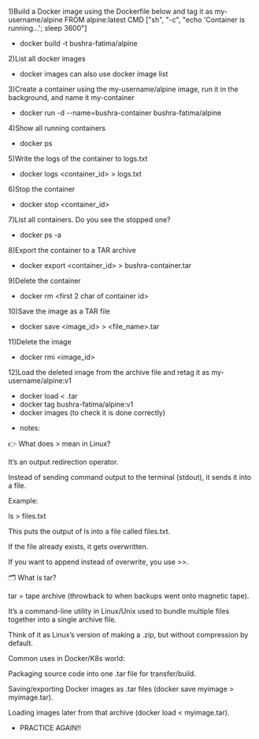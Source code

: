 1)Build a Docker image using the Dockerfile below and tag it as my-username/alpine
FROM alpine:latest 
CMD ["sh", "-c", "echo 'Container is running...'; sleep 3600"]

- docker build -t bushra-fatima/alpine 

2)List all docker images

- docker images 
can also use docker image list

3)Create a container using the my-username/alpine image, run it in the background, and name it my-container

- docker run -d --name=bushra-container bushra-fatima/alpine

4)Show all running containers

- docker ps

5)Write the logs of the container to logs.txt

- docker logs <container_id> > logs.txt

6)Stop the container

- docker stop <container_id>

7)List all containers. Do you see the stopped one?

- docker ps -a

8)Export the container to a TAR archive

- docker export <container_id> > bushra-container.tar

9)Delete the container

- docker rm <first 2 char of container id>

10)Save the image as a TAR file

- docker save <image_id> > <file_name>.tar

11)Delete the image

- docker rmi <image_id>

12)Load the deleted image from the archive file and retag it as my-username/alpine:v1

- docker load < <image-filename>.tar
- docker tag <image-sha> bushra-fatima/alpine:v1
- docker images (to check it is done correctly)






* notes:

👉 What does > mean in Linux?

It’s an output redirection operator.

Instead of sending command output to the terminal (stdout), it sends it into a file.

Example:

ls > files.txt


This puts the output of ls into a file called files.txt.

If the file already exists, it gets overwritten.

If you want to append instead of overwrite, you use >>.

🗂 What is tar?

tar = tape archive (throwback to when backups went onto magnetic tape).

It’s a command-line utility in Linux/Unix used to bundle multiple files together into a single archive file.

Think of it as Linux’s version of making a .zip, but without compression by default.

Common uses in Docker/K8s world:

Packaging source code into one .tar file for transfer/build.

Saving/exporting Docker images as .tar files (docker save myimage > myimage.tar).

Loading images later from that archive (docker load < myimage.tar).



* PRACTICE AGAIN!!








